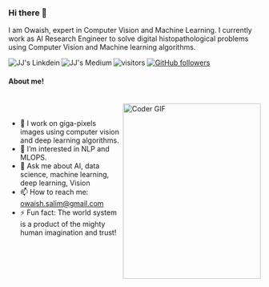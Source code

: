 ### Hi there 👋


I am Owaish, expert in Computer Vision and Machine Learning. I currently work as AI Research Engineer to solve digital histopathological problems using Computer Vision and Machine learning algorithms.


<a href="https://www.linkedin.com/in/owaish-ansari/">
  <img align="left" alt="JJ's Linkdein" src="https://img.shields.io/badge/LinkedIn-0077B5?style=for-the-badge&logo=linkedin&logoColor=white" />
</a>
<a href="https://medium.com/@owaish">
  <img align="left" alt="JJ's Medium" src="https://img.shields.io/badge/Medium-12100E?style=for-the-badge&logo=medium&logoColor=white" />
</a>

![visitors](https://visitor-badge.laobi.icu/badge?page_id=Owais-Ansari.Owais-Ansari)
[![GitHub followers](https://img.shields.io/github/followers/Owais-Ansari.svg?style=social&label=Follow)](https://github.com/Owais-Ansari?tab=followers)
#### About me!
<br>
<img alt="Coder GIF" height=350 width=275 src="https://cdn.dribbble.com/users/730703/screenshots/6581243/avento.gif"  align='right'/>
</br>

- 🔭 I work on giga-pixels images using computer vision and deep learning algorithms.
- 🌱 I’m interested in NLP and MLOPS.
- 💬 Ask me about AI, data science, machine learning, deep learning, Vision
- 📫 How to reach me: owaish.salim@gmail.com
- ⚡ Fun fact: The world system is a product of the mighty human imagination and trust!

<!--</br>

<a href="https://github.com/Owais-Ansari/github-readme-stats">
  <img align="center" src="https://github-readme-stats.vercel.app/api?username=praeclarumjj3&count_private=true&show_icons=true&theme=tokyonight&line_height=27" />
</a>
<!-- <a href="https://github.com/Owais-Ansari/convoychat">
  <img align="center" src="https://github-readme-stats.vercel.app/api/top-langs/?username=praeclarumjj3&hide=css,html&theme=tokyonight&line_height=27&layout=compact&langs_count=8" /> -->
<!-- </a> -->

<!-- <p align = "center"> -->
  <!-- <img src = ""> -->
  <!-- <img src = ""> -->
<!-- </p> -->
